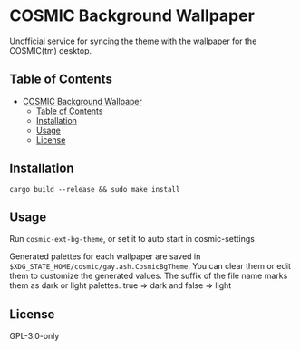 # COSMIC Background Wallpaper

Unofficial service for syncing the theme with the wallpaper for the COSMIC(tm) desktop.

## Table of Contents

- [COSMIC Background Wallpaper](#cosmic-background-wallpaper)
  - [Table of Contents](#table-of-contents)
  - [Installation](#installation)
  - [Usage](#usage)
  - [License](#license)

## Installation

`cargo build --release && sudo make install`

## Usage

Run `cosmic-ext-bg-theme`, or set it to auto start in cosmic-settings

Generated palettes for each wallpaper are saved in `$XDG_STATE_HOME/cosmic/gay.ash.CosmicBgTheme`. You can clear them or edit them to customize the generated values. The suffix of the file name marks them as dark or light palettes. true => dark and false => light

## License

GPL-3.0-only

